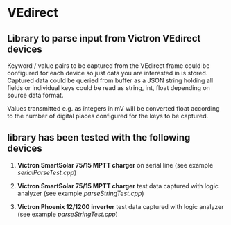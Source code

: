 # VEdirect

## Library to parse input from Victron VEdirect devices

Keyword / value pairs to be captured from the VEdirect frame could be configured for each device so just data you are interested in is stored. Captured data could be queried from buffer as a JSON string holding all fields or individual keys could be read as string, int, float depending on source data format.

Values transmitted e.g. as integers in mV will be converted float according to the number of digital places configured for the keys to be captured.

## library has been tested with the following devices

1. **Victron SmartSolar 75/15 MPTT charger** on serial line (see example *serialParseTest.cpp*)

2. **Victron SmartSolar 75/15 MPTT charger** test data captured with logic analyzer (see example *parseStringTest.cpp*)

3. **Victron Phoenix 12/1200 inverter** test data captured with logic analyzer (see example *parseStringTest.cpp*)
